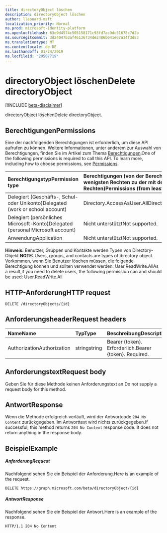 ```yaml
---
title: directoryObject löschen
description: directoryObject löschen
author: lleonard-msft
localization_priority: Normal
ms.prod: microsoft-identity-platform
ms.openlocfilehash: 63e9d4574c505158171c93fd7ac9dc51678c7d2b
ms.sourcegitcommit: 3d24047b3af46136734de2486b041e67a34f3d83
ms.translationtype: MT
ms.contentlocale: de-DE
ms.lasthandoff: 01/24/2019
ms.locfileid: "29507719"
---
```

# <a name="delete-directoryobject"></a><span data-ttu-id="e8324-103">directoryObject löschen</span><span class="sxs-lookup"><span data-stu-id="e8324-103">Delete directoryObject</span></span>

[!INCLUDE [beta-disclaimer](../../includes/beta-disclaimer.md)]

<span data-ttu-id="e8324-104">directoryObject löschen</span><span class="sxs-lookup"><span data-stu-id="e8324-104">Delete directoryObject.</span></span>
## <a name="permissions"></a><span data-ttu-id="e8324-105">Berechtigungen</span><span class="sxs-lookup"><span data-stu-id="e8324-105">Permissions</span></span>
<span data-ttu-id="e8324-p101">Eine der nachfolgenden Berechtigungen ist erforderlich, um diese API aufrufen zu können. Weitere Informationen, unter anderem zur Auswahl von Berechtigungen, finden Sie im Artikel zum Thema [Berechtigungen](/graph/permissions-reference).</span><span class="sxs-lookup"><span data-stu-id="e8324-p101">One of the following permissions is required to call this API. To learn more, including how to choose permissions, see [Permissions](/graph/permissions-reference).</span></span>


|<span data-ttu-id="e8324-108">Berechtigungstyp</span><span class="sxs-lookup"><span data-stu-id="e8324-108">Permission type</span></span>      | <span data-ttu-id="e8324-109">Berechtigungen (von der Berechtigung mit den wenigsten Rechten zu der mit den meisten Rechten)</span><span class="sxs-lookup"><span data-stu-id="e8324-109">Permissions (from least to most privileged)</span></span>              |
|:--------------------|:---------------------------------------------------------|
|<span data-ttu-id="e8324-110">Delegiert (Geschäfts-, Schul- oder Unikonto)</span><span class="sxs-lookup"><span data-stu-id="e8324-110">Delegated (work or school account)</span></span> | <span data-ttu-id="e8324-111">Directory.AccessAsUser.All</span><span class="sxs-lookup"><span data-stu-id="e8324-111">Directory.AccessAsUser.All</span></span>    |
|<span data-ttu-id="e8324-112">Delegiert (persönliches Microsoft-Konto)</span><span class="sxs-lookup"><span data-stu-id="e8324-112">Delegated (personal Microsoft account)</span></span> | <span data-ttu-id="e8324-113">Nicht unterstützt</span><span class="sxs-lookup"><span data-stu-id="e8324-113">Not supported.</span></span>    |
|<span data-ttu-id="e8324-114">Anwendung</span><span class="sxs-lookup"><span data-stu-id="e8324-114">Application</span></span> | <span data-ttu-id="e8324-115">Nicht unterstützt</span><span class="sxs-lookup"><span data-stu-id="e8324-115">Not supported.</span></span> |

<span data-ttu-id="e8324-116">**Hinweis:** Benutzer, Gruppen und Kontakte werden Typen von Directory-Objekt.</span><span class="sxs-lookup"><span data-stu-id="e8324-116">**NOTE:** Users, groups, and contacts are types of directory object.</span></span> <span data-ttu-id="e8324-117">Vorkommen, wenn Sie Benutzer löschen müssen, die folgende Berechtigung können und sollten verwendet werden: User.ReadWrite.All</span><span class="sxs-lookup"><span data-stu-id="e8324-117">As a result,if you need to delete users, the following permission can and should be used: User.ReadWrite.All</span></span>
## <a name="http-request"></a><span data-ttu-id="e8324-118">HTTP-Anforderung</span><span class="sxs-lookup"><span data-stu-id="e8324-118">HTTP request</span></span>
<!-- { "blockType": "ignored" } -->
```http
DELETE /directoryObjects/{id}

```
## <a name="request-headers"></a><span data-ttu-id="e8324-119">Anforderungsheader</span><span class="sxs-lookup"><span data-stu-id="e8324-119">Request headers</span></span>
| <span data-ttu-id="e8324-120">Name</span><span class="sxs-lookup"><span data-stu-id="e8324-120">Name</span></span>       | <span data-ttu-id="e8324-121">Typ</span><span class="sxs-lookup"><span data-stu-id="e8324-121">Type</span></span> | <span data-ttu-id="e8324-122">Beschreibung</span><span class="sxs-lookup"><span data-stu-id="e8324-122">Description</span></span>|
|:---------------|:--------|:----------|
| <span data-ttu-id="e8324-123">Authorization</span><span class="sxs-lookup"><span data-stu-id="e8324-123">Authorization</span></span>  | <span data-ttu-id="e8324-124">string</span><span class="sxs-lookup"><span data-stu-id="e8324-124">string</span></span>  | <span data-ttu-id="e8324-p103">Bearer {token}. Erforderlich.</span><span class="sxs-lookup"><span data-stu-id="e8324-p103">Bearer {token}. Required.</span></span> |

## <a name="request-body"></a><span data-ttu-id="e8324-127">Anforderungstext</span><span class="sxs-lookup"><span data-stu-id="e8324-127">Request body</span></span>
<span data-ttu-id="e8324-128">Geben Sie für diese Methode keinen Anforderungstext an.</span><span class="sxs-lookup"><span data-stu-id="e8324-128">Do not supply a request body for this method.</span></span>

## <a name="response"></a><span data-ttu-id="e8324-129">Antwort</span><span class="sxs-lookup"><span data-stu-id="e8324-129">Response</span></span>

<span data-ttu-id="e8324-p104">Wenn die Methode erfolgreich verläuft, wird der Antwortcode `204 No Content` zurückgegeben. Im Antworttext wird nichts zurückgegeben.</span><span class="sxs-lookup"><span data-stu-id="e8324-p104">If successful, this method returns `204 No Content` response code. It does not return anything in the response body.</span></span>

## <a name="example"></a><span data-ttu-id="e8324-132">Beispiel</span><span class="sxs-lookup"><span data-stu-id="e8324-132">Example</span></span>
##### <a name="request"></a><span data-ttu-id="e8324-133">Anforderung</span><span class="sxs-lookup"><span data-stu-id="e8324-133">Request</span></span>
<span data-ttu-id="e8324-134">Nachfolgend sehen Sie ein Beispiel der Anforderung.</span><span class="sxs-lookup"><span data-stu-id="e8324-134">Here is an example of the request.</span></span>
<!-- {
  "blockType": "request",
  "name": "delete_directoryobject"
}-->
```http
DELETE https://graph.microsoft.com/beta/directoryObject/{id}
```
##### <a name="response"></a><span data-ttu-id="e8324-135">Antwort</span><span class="sxs-lookup"><span data-stu-id="e8324-135">Response</span></span>
<span data-ttu-id="e8324-136">Nachfolgend sehen Sie ein Beispiel der Antwort.</span><span class="sxs-lookup"><span data-stu-id="e8324-136">Here is an example of the response.</span></span> 
<!-- {
  "blockType": "response",
  "truncated": true
} -->
```http
HTTP/1.1 204 No Content
```

<!-- uuid: 8fcb5dbc-d5aa-4681-8e31-b001d5168d79
2015-10-25 14:57:30 UTC -->
<!--
{
  "type": "#page.annotation",
  "description": "Delete directoryObject",
  "keywords": "",
  "section": "documentation",
  "tocPath": "",
  "suppressions": [
    "Error: /api-reference/beta/api/directoryobject-delete.md:\r\n      Exception processing links.\r\n    System.ArgumentException: Link Definition was null. Link text: !INCLUDE [beta-disclaimer](../../includes/beta-disclaimer.md)\r\n      at ApiDoctor.Validation.DocFile.get_LinkDestinations()\r\n      at ApiDoctor.Validation.DocSet.ValidateLinks(Boolean includeWarnings, String[] relativePathForFiles, IssueLogger issues, Boolean requireFilenameCaseMatch, Boolean printOrphanedFiles)"
  ]
}
-->
